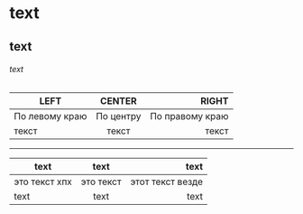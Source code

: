 # text
## text
###### text
| LEFT | CENTER | RIGHT |
|----------------|:---------:|----------------:|
| По левому краю | По центру | По правому краю |
| текст | текст | текст |
-------------------
| text | text | text |
|------|:------:|------:|
| это текст хпх | это текст | этот текст везде |
| text | text | text |
